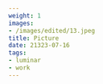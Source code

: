 ```yaml
---
weight: 1
images:
- /images/edited/13.jpeg
title: Picture
date: 21323-07-16
tags:
- luminar
- work
---
```

